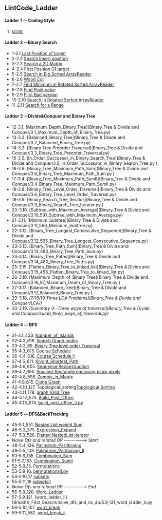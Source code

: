 ## LintCode_Ladder

#### Ladder 1 -- Coding Style

1. [strStr](Binary_Search/1.1_strStr.py)

#### Ladder 2 --Binary Search

* 1-2.1 [Last Position of target](Binary_Search/2.1_Last_Position_of_Target.py)
* 2-2.2 [Search Insert position](Binary_Search/2.2_Search_Insert_position.py)
* 3-2.3 [Search a 2D Matrix](Binary_Search/2.3_Search_a2D_Matrix.py)
* 4-2.4 [First Position Of target](Binary_Search/2.4_First_Position_of_Target.py)
* 5-2.5 [Search in Big Sorted ArrayReader](Binary_Search/2.5_Search_in_Big_Sorted_Array.py)
* 6-2.6 [Wood Cut](Binary_Search/2.6_Wood_Cut.py)
* 7-2.7 [Find Minimum in Rotated Sorted ArrayReader](Binary_Search/2.7_Find_Minimum_in_Rotated_Sorted_Array.py)
* 8-2.8 [Find Peak value](Binary_Search/2.8_Find_Peak_Value.py)
* 9-2.9 [First Bad version](Binary_Search/2.9_First_Bad_Version.py)
* 10-2.10 [Search in Rotated Sorted ArrayReader](Binary_Search/2.10_Search_In_Rotated_Sorted_Array.py)
* 11-2.11 [Search for a Range](Binary_Search/2.11_Search_For_A_Range.py)

#### Ladder 3 --Divide&Conquer and Binary Tree
* 12-3.1. [Maximum_Depth_Binary_Tree](Binary_Tree & Divide and Conquer/3.1_Maximum_Depth_of_Binary_Tree.py)
* 13-3.2. [Balanced_Binary_Tree](Binary_Tree & Divide and Conquer/3.2_Balanced_Binary_Tree.py)
* 14-3.3. [Binary Tree Preorder Traversal](Binary_Tree & Divide and Conquer/3.3_Binary_Tree_Preorder_Traversal.py)
* 15-3.5. [In_Order_Successor_in_Binary_Search_Tree](Binary_Tree & Divide and Conquer/3.5_In_Order_Successor_in_Binary_Search_Tree.py	)
* 16-3.6. [Binary_Tree_Maximum_Path_Sum](Binary_Tree & Divide and Conquer/3.6_Binary_Tree_Maximum_Path_Sum.py	)
* 17-3.4. [Binary_Tree_Maximum_Path_SumII](Binary_Tree & Divide and Conquer/3.4_Binary_Tree_Maximum_Path_SumII.py)
* 18-3.8. [Binary_Tree_Level_Order_Traversal](Binary_Tree & Divide and Conquer/3.8_Binary_Tree_Level_Order_Traversal.py)
* 19-3.9. [Binary_Search_Tree_Iterator](Binary_Tree & Divide and Conquer/3.9_Binary_Search_Tree_Iterator.py	)
* 20-3.10. [Subtree_with_Maximum_Average](Binary_Tree & Divide and Conquer/3.10_597_Subtree_with_Maximum_Average.py)
* 21-3.11. [Minimum_Subtree](Binary_Tree & Divide and Conquer/3.11_596_Minimum_Subtree.py)
* 22-3.12. [Binary_Tree_Longest_Consecutive_Sequence](Binary_Tree & Divide and Conquer/3.12_595_Binary_Tree_Longest_Consecutive_Sequence.py)
* 23-3.13. [Binary_Tree_Path_Sum](Binary_Tree & Divide and Conquer/3.13_480_Binary_Tree_Path_Sum.py)
* 24-3.14. [Binary_Tree_Paths](Binary_Tree & Divide and Conquer/3.14_480_Binary_Tree_Paths.py)
* 25-3.15. [Flatten_Binary_Tree_to_linked_list](Binary_Tree & Divide and Conquer/3.15_453_Flatten_Binary_Tree_to_linked_list.py)
* 26-3.16. [Maximum_Depth_of_Binary_Tree](Binary_Tree & Divide and Conquer/3.16_97_Maximum_Depth_of_Binary_Tree.py	)
* 27-3.17. [Balanced_Binary_Tree](Binary_Tree & Divide and Conquer/3.17_Balanced_Binary_Tree.py	)
* 29-3.18. *[7/18/19 Three LCA Problems](Binary_Tree & Divide and Conquer/LCA/)*
* 30-3.19. *[Summary 0--Three ways of traversal](Binary_Tree & Divide and Conquer/sum0_three_ways_of_traversal.py)*

#### Ladder 4 -- BFS
* 31-4.1_433. [Number_of_Islands](Breadth_First_Search/4.1_433_Number_of_Islands.py)
* 32-4.2_618. [Search Graph nodes](Breadth_First_Search/4.2_618_Search_Graph_nodes.py)
* 33-4.2_69. [Binary Tree level order Traversal](Breadth_First_Search/4.2_69_Binary_Tree_level_order_Traversal.py)
* 35-4.3_615. [Course Schedule](Breadth_First_Search/4.3_615_Course_Schedule.py)
* 36-4.4_616. [Course Schedule II](Breadth_First_Search/4.4_616_Course_Schedule_II.py)
* 37-4.5_611. [Knight_Shortest_Path](Breadth_First_Search/4.5_611_Knight_Shortest_Path.py	)
* 38-4.6_605. [Sequence Reconstruction](Breadth_First_Search/4.6_Sequence_Construction.py)
* 39-4.7_600. [Smallest Rectangle enclosing black pixels](Breadth_First_Search/4.7_600_Smallest_Rectangle_enclosing_black_pixels.py)
* 40-4.8_598. [Zombie_in_Matrix](Breadth_First_Search/4.8_598_Zombie_in_Matrix.py)
* 41-4.9_615. [Clone Graph](Breadth_First_Search/4.9_137_Clone_Graph.py)
* 42-4.10_127. Topological_sorting[Topological Sorting](Breadth_First_Search/4.10_127_Topological_sorting.py)
* 43-4.11_178. [graph Valid Tree](Breadth_First_Search/4.11_178_graph_valid_Tree.py)
* 44-4.12_573. [Build_Post_Office](Breadth_First_Search/4.12_573_Build_Post_Office.py	)
* 45-4.13_574. [build_post_office_II.py](Breadth_First_Search/4.13_574_build_post_office_II.py)

#### Ladder 5 -- DFS&BackTracking

* 45-5.1_551. [Nested List weight Sum](Breadth_First_Search/5.1_551_Nested_List_weight_Sum.py)
* 46-5.2_575. [Expression_Expand](Breadth_First_Search/5.2_575_Expression_Expand.py)
* 47-5.3_528. [Flatten NestedList Iterator](Breadth_First_Search/5.3_528_Flatten_Nested_List_Iterator.py)
* *Naive Dfs and related DP ---------> Start*
* 48-5.4_136. [Palindrom_Partitioning](Breadth_First_Search/naive_dfs_and_its_dp/5.4_136_Palindrom_Partitioning.py)
* 49-5.5_108. [Palindrom_Paritioning_II](Breadth_First_Search/naive_dfs_and_its_dp/5.5_108_Palindrom_Paritioning_II.py)
* 50-5.6_135. [Combination_Sum](Breadth_First_Search/naive_dfs_and_its_dp/5.6_135_Combination_Sum.py)
* 51-5.7_153. [Combination_SumII](Breadth_First_Search/naive_dfs_and_its_dp/5.7_153_Combination_SumII.py)
* 52-5.8_15. [Permutations](Breadth_First_Search/naive_dfs_and_its_dp/5.8_15_Permutations.py)
* 53-5.9_16. [permutationsII.py](Breadth_First_Search/naive_dfs_and_its_dp/5.9_16_permutationsII.py	)
* 54-5.10_17 [subsets](Breadth_First_Search/naive_dfs_and_its_dp/5.10_17_subsets.py)
* 55-5.11_18 [subsetsII](Breadth_First_Search/naive_dfs_and_its_dp/5.11_18_subsetsII.py)
* *Naive Dfs and related DP ---------> End*
* 56-5.8_120. [Word_Ladder](Breadth_First_Search/naive_dfs_and_its_dp/5.8_120_Word_Ladder.py)
* 57-5.9_121. [word_ladder_ii](Breadth_First_Search/naive_dfs_and_its_dp/5.9_121_word_ladder_ii.py	
* 58-5.10_107. [word_break](Breadth_First_Search/naive_dfs_and_its_dp/5.10_107_word_break.py)
* 59-5.11_582. [word_break_ii](Breadth_First_Search/naive_dfs_and_its_dp/5.11_582_word_break_ii.py)

